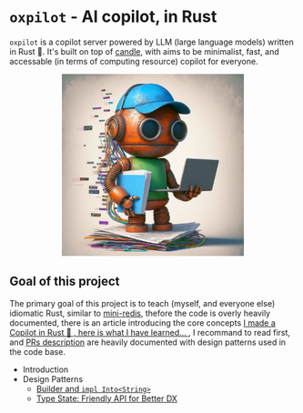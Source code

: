 # `oxpilot` - AI copilot, in Rust

`oxpilot` is a copilot server powered by LLM (large language models) written in Rust 🦀. It's built on top of [candle](https://github.com/huggingface/candle), with aims to be minimalist, fast, and accessable (in terms of computing resource) copilot for everyone.

<p align="center">
  <img src="./doc/img/rusty-copilot.jpeg" width="320" height="320" alt="A rusty programming copilot" />
</p>

## Goal of this project

The primary goal of this project is to teach (myself, and everyone else) idiomatic Rust, similar to [mini-redis](https://github.com/tokio-rs/mini-redis), thefore the code is overly heavily documented, there is an article introducing the core concepts [I made a Copilot in Rust 🦀 , here is what I have learned... ](), I recommand to read first, and [PRs description](https://github.com/chenhunghan/oxpilot/pulls?q=is%3Apr) are heavily documented with design patterns used in the code base.

- Introduction
- Design Patterns
  - [Builder and `impl Into<String>`](https://github.com/chenhunghan/oxpilot/pull/1)
  - [Type State: Friendly API for Better DX](https://github.com/chenhunghan/oxpilot/pull/5)
